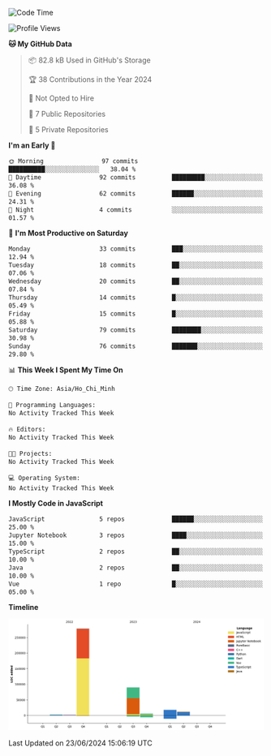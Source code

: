 <!--START_SECTION:waka-->
![Code Time](http://img.shields.io/badge/Code%20Time-0%20secs-blue)

![Profile Views](http://img.shields.io/badge/Profile%20Views-0-blue)

**🐱 My GitHub Data** 

> 📦 82.8 kB Used in GitHub's Storage 
 > 
> 🏆 38 Contributions in the Year 2024
 > 
> 🚫 Not Opted to Hire
 > 
> 📜 7 Public Repositories 
 > 
> 🔑 5 Private Repositories 
 > 
**I'm an Early 🐤** 

```text
🌞 Morning                97 commits          ██████████░░░░░░░░░░░░░░░   38.04 % 
🌆 Daytime                92 commits          █████████░░░░░░░░░░░░░░░░   36.08 % 
🌃 Evening                62 commits          ██████░░░░░░░░░░░░░░░░░░░   24.31 % 
🌙 Night                  4 commits           ░░░░░░░░░░░░░░░░░░░░░░░░░   01.57 % 
```
📅 **I'm Most Productive on Saturday** 

```text
Monday                   33 commits          ███░░░░░░░░░░░░░░░░░░░░░░   12.94 % 
Tuesday                  18 commits          ██░░░░░░░░░░░░░░░░░░░░░░░   07.06 % 
Wednesday                20 commits          ██░░░░░░░░░░░░░░░░░░░░░░░   07.84 % 
Thursday                 14 commits          █░░░░░░░░░░░░░░░░░░░░░░░░   05.49 % 
Friday                   15 commits          █░░░░░░░░░░░░░░░░░░░░░░░░   05.88 % 
Saturday                 79 commits          ████████░░░░░░░░░░░░░░░░░   30.98 % 
Sunday                   76 commits          ███████░░░░░░░░░░░░░░░░░░   29.80 % 
```


📊 **This Week I Spent My Time On** 

```text
🕑︎ Time Zone: Asia/Ho_Chi_Minh

💬 Programming Languages: 
No Activity Tracked This Week

🔥 Editors: 
No Activity Tracked This Week

🐱‍💻 Projects: 
No Activity Tracked This Week

💻 Operating System: 
No Activity Tracked This Week
```

**I Mostly Code in JavaScript** 

```text
JavaScript               5 repos             ██████░░░░░░░░░░░░░░░░░░░   25.00 % 
Jupyter Notebook         3 repos             ████░░░░░░░░░░░░░░░░░░░░░   15.00 % 
TypeScript               2 repos             ██░░░░░░░░░░░░░░░░░░░░░░░   10.00 % 
Java                     2 repos             ██░░░░░░░░░░░░░░░░░░░░░░░   10.00 % 
Vue                      1 repo              █░░░░░░░░░░░░░░░░░░░░░░░░   05.00 % 
```



**Timeline**

![Lines of Code chart](https://raw.githubusercontent.com/NhanPhan159/NhanPhan159/main/assets/bar_graph.png)


 Last Updated on 23/06/2024 15:06:19 UTC
<!--END_SECTION:waka-->
